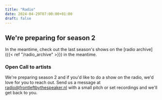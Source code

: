 ```yaml
---
title: "Radio"
date: 2024-04-29T07:00:00+01:00
draft: false
---
```


## We're preparing for season 2

In the meantime, check out the last season's shows on the [radio archive]({{< ref "/radio_archive" >}}) in the meantime.

### Open Call to artists
We're preparing season 2 and if you'd like to do a show on the radio, we'd love for you to reach out.
Send us a message at <radio@frontleftbythespeaker.nl> with a small pitch or set recordings and we'll get back to you.


